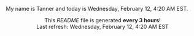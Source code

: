 My name is Tanner and today is Wednesday, February 12, 4:20 AM EST.

<p align="center">This <i>README</i> file is generated <b>every 3 hours</b>!</br>Last refresh: Wednesday, February 12, 4:20 AM EST<br /></p>
